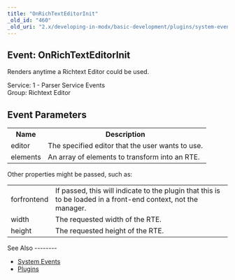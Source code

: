 ```yaml
---
title: "OnRichTextEditorInit"
_old_id: "460"
_old_uri: "2.x/developing-in-modx/basic-development/plugins/system-events/onrichtexteditorinit"
---
```


Event: OnRichTextEditorInit
---------------------------

Renders anytime a Richtext Editor could be used.

Service: 1 - Parser Service Events   
Group: Richtext Editor

Event Parameters
----------------

<table><tbody><tr><th>Name</th><th>Description</th></tr><tr><td>editor</td><td>The specified editor that the user wants to use.</td></tr><tr><td>elements</td><td>An array of elements to transform into an RTE.</td></tr></tbody></table>Other properties might be passed, such as:

<table><tbody><tr><td>forfrontend</td><td>If passed, this will indicate to the plugin that this is to be loaded in a front-end context, not the manager.</td></tr><tr><td>width</td><td>The requested width of the RTE.</td></tr><tr><td>height</td><td>The requested height of the RTE.</td></tr></tbody></table>See Also
--------

- [System Events](developing-in-modx/basic-development/plugins/system-events "System Events")
- [Plugins](developing-in-modx/basic-development/plugins "Plugins")